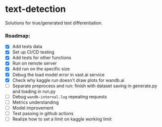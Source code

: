 # text-detection
Solutions for true/generated text differentiation.

### Roadmap:

- [X] Add tests data
- [X] Set up CI/CD testing
- [X] Add tests for other functions
- [X] Run on remote server
- [X] Add run on the specific size
- [X] Debug the load model error in vast.ai service
- [X] Check why kaggle run doesn't draw plots for wandb.ai
- [ ] Separate preprocess and run: finish with dataset saving in generate.py and loading in run.py
- [ ] Debug `wandb-internal.log` repeating requests
- [ ] Metrics understanding
- [ ] Model improvement
- [ ] Test passing in github actions
- [ ] Realize how to set a limit on kaggle working limit